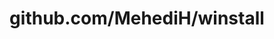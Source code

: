 ---
layout: post
title: github.com/MehediH/winstall
categories: link
tags: [انگلیسی, گیت‌هاب, برنامه‌نویسی]
---